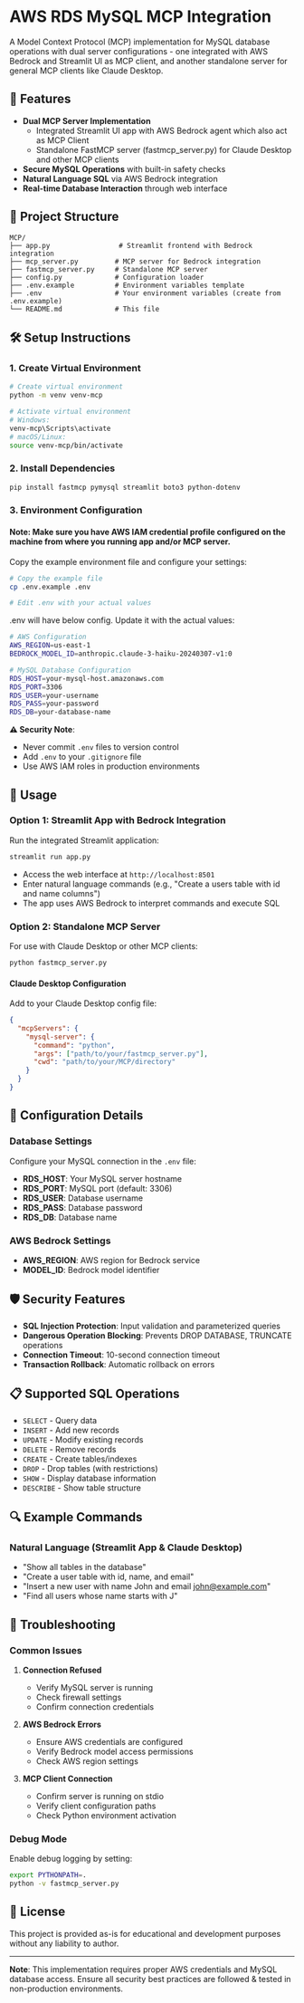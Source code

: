 # AWS RDS MySQL MCP Integration

A Model Context Protocol (MCP) implementation for MySQL database operations with dual server configurations - one integrated with AWS Bedrock and Streamlit UI as MCP client, and another standalone server for general MCP clients like Claude Desktop.

## 🚀 Features

- **Dual MCP Server Implementation**
  - Integrated Streamlit UI app with AWS Bedrock agent which also act as MCP Client
  - Standalone FastMCP server (fastmcp_server.py) for Claude Desktop and other MCP clients
- **Secure MySQL Operations** with built-in safety checks
- **Natural Language SQL** via AWS Bedrock integration
- **Real-time Database Interaction** through web interface

## 📁 Project Structure

```
MCP/
├── app.py                 # Streamlit frontend with Bedrock integration
├── mcp_server.py         # MCP server for Bedrock integration
├── fastmcp_server.py     # Standalone MCP server
├── config.py             # Configuration loader
├── .env.example          # Environment variables template
├── .env                  # Your environment variables (create from .env.example)
└── README.md             # This file
```

## 🛠️ Setup Instructions

### 1. Create Virtual Environment

```bash
# Create virtual environment
python -m venv venv-mcp

# Activate virtual environment
# Windows:
venv-mcp\Scripts\activate
# macOS/Linux:
source venv-mcp/bin/activate
```

### 2. Install Dependencies

```bash
pip install fastmcp pymysql streamlit boto3 python-dotenv
```

### 3. Environment Configuration

#### Note: Make sure you have AWS IAM credential profile configured on the machine from where you running app and/or MCP server.

Copy the example environment file and configure your settings:

```bash
# Copy the example file
cp .env.example .env

# Edit .env with your actual values
```

.env will have below config. Update it with the actual values:

```bash
# AWS Configuration
AWS_REGION=us-east-1
BEDROCK_MODEL_ID=anthropic.claude-3-haiku-20240307-v1:0

# MySQL Database Configuration
RDS_HOST=your-mysql-host.amazonaws.com
RDS_PORT=3306
RDS_USER=your-username
RDS_PASS=your-password
RDS_DB=your-database-name
```

**⚠️ Security Note**: 
- Never commit `.env` files to version control
- Add `.env` to your `.gitignore` file
- Use AWS IAM roles in production environments

## 🎯 Usage

### Option 1: Streamlit App with Bedrock Integration

Run the integrated Streamlit application:

```bash
streamlit run app.py
```

- Access the web interface at `http://localhost:8501`
- Enter natural language commands (e.g., "Create a users table with id and name columns")
- The app uses AWS Bedrock to interpret commands and execute SQL

### Option 2: Standalone MCP Server

For use with Claude Desktop or other MCP clients:

```bash
python fastmcp_server.py
```

#### Claude Desktop Configuration

Add to your Claude Desktop config file:

```json
{
  "mcpServers": {
    "mysql-server": {
      "command": "python",
      "args": ["path/to/your/fastmcp_server.py"],
      "cwd": "path/to/your/MCP/directory"
    }
  }
}
```

## 🔧 Configuration Details

### Database Settings

Configure your MySQL connection in the `.env` file:

- **RDS_HOST**: Your MySQL server hostname
- **RDS_PORT**: MySQL port (default: 3306)
- **RDS_USER**: Database username
- **RDS_PASS**: Database password
- **RDS_DB**: Database name

### AWS Bedrock Settings

- **AWS_REGION**: AWS region for Bedrock service
- **MODEL_ID**: Bedrock model identifier

## 🛡️ Security Features

- **SQL Injection Protection**: Input validation and parameterized queries
- **Dangerous Operation Blocking**: Prevents DROP DATABASE, TRUNCATE operations
- **Connection Timeout**: 10-second connection timeout
- **Transaction Rollback**: Automatic rollback on errors

## 📋 Supported SQL Operations

- `SELECT` - Query data
- `INSERT` - Add new records
- `UPDATE` - Modify existing records
- `DELETE` - Remove records
- `CREATE` - Create tables/indexes
- `DROP` - Drop tables (with restrictions)
- `SHOW` - Display database information
- `DESCRIBE` - Show table structure

## 🔍 Example Commands

### Natural Language (Streamlit App & Claude Desktop)
- "Show all tables in the database"
- "Create a user table with id, name, and email"
- "Insert a new user with name John and email john@example.com"
- "Find all users whose name starts with J"

## 🚨 Troubleshooting

### Common Issues

1. **Connection Refused**
   - Verify MySQL server is running
   - Check firewall settings
   - Confirm connection credentials

2. **AWS Bedrock Errors**
   - Ensure AWS credentials are configured
   - Verify Bedrock model access permissions
   - Check AWS region settings

3. **MCP Client Connection**
   - Confirm server is running on stdio
   - Verify client configuration paths
   - Check Python environment activation

### Debug Mode

Enable debug logging by setting:
```bash
export PYTHONPATH=.
python -v fastmcp_server.py
```

## 📝 License

This project is provided as-is for educational and development purposes without any liability to author.

---

**Note**: This implementation requires proper AWS credentials and MySQL database access. Ensure all security best practices are followed & tested in non-production environments.
